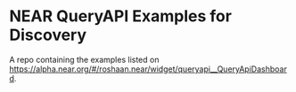 # NEAR QueryAPI Examples for Discovery

A repo containing the examples listed on <https://alpha.near.org/#/roshaan.near/widget/queryapi__QueryApiDashboard>.
